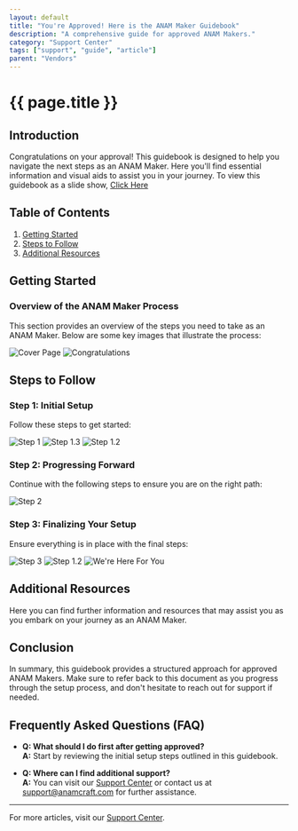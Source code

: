 ```yaml
---
layout: default
title: "You're Approved! Here is the ANAM Maker Guidebook"
description: "A comprehensive guide for approved ANAM Makers."
category: "Support Center"
tags: ["support", "guide", "article"]
parent: "Vendors"
---
```


# {{ page.title }}

## Introduction

Congratulations on your approval! This guidebook is designed to help you navigate the next steps as an ANAM Maker. Here you'll find essential information and visual aids to assist you in your journey. To view this guidebook as a slide show, [Click Here](https://www.canva.com/design/DAEcHTQ3pYQ/8yr17v3wzyFygLZMtNwp4g/view?utm_content=DAEcHTQ3pYQ&utm_campaign=designshare&utm_medium=link2&utm_source=uniquelinks&utlId=hb337f706d8#1)

## Table of Contents
1. [Getting Started](#getting-started)
2. [Steps to Follow](#steps-to-follow)
3. [Additional Resources](#additional-resources)

## Getting Started

### Overview of the ANAM Maker Process

This section provides an overview of the steps you need to take as an ANAM Maker. Below are some key images that illustrate the process:

![Cover Page](/images/13343321637783.png)
![Congratulations](/images/13343309527575.png)

## Steps to Follow

### Step 1: Initial Setup

Follow these steps to get started:

![Step 1](/images/13343321852823.png)
![Step 1.3](/images/13343309725207.png)
![Step 1.2](/images/13343309653783.png)

### Step 2: Progressing Forward

Continue with the following steps to ensure you are on the right path:

![Step 2](/images/13343321954967.png)

### Step 3: Finalizing Your Setup

Ensure everything is in place with the final steps:

![Step 3](/images/13343309890583.png)
![Step 1.2](/images/13343321758359.png)
![We're Here For You](/images/13343322056087.png)

## Additional Resources

Here you can find further information and resources that may assist you as you embark on your journey as an ANAM Maker.

## Conclusion

In summary, this guidebook provides a structured approach for approved ANAM Makers. Make sure to refer back to this document as you progress through the setup process, and don't hesitate to reach out for support if needed.

## Frequently Asked Questions (FAQ)

- **Q: What should I do first after getting approved?**  
  **A:** Start by reviewing the initial setup steps outlined in this guidebook.

- **Q: Where can I find additional support?**  
  **A:** You can visit our [Support Center](https://support.anamcraft.com) or contact us at support@anamcraft.com for further assistance.

---

For more articles, visit our [Support Center](https://support.anamcraft.com).
